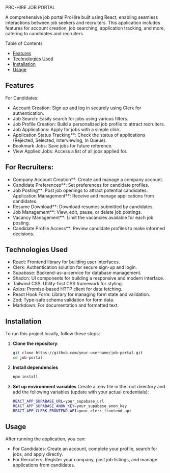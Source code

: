 PRO-HIRE JOB PORTAL 

A comprehensive job portal ProHire built using React, enabling seamless interactions between job seekers and recruiters. This application includes features for account creation, job searching, application tracking, and more, catering to candidates and recruiters.

Table of Contents

- [Features](#features)
- [Technologies Used](#technologies-used)
- [Installation](#installation)
- [Usage](#usage)

## Features

For Candidates:
- Account Creation: Sign up and log in securely using Clerk for authentication.
- Job Search: Easily search for jobs using various filters.
- Job Profile Creation: Build a personalized job profile to attract recruiters.
- Job Applications: Apply for jobs with a simple click.
- Application Status Tracking**: Check the status of applications (Rejected, Selected, Interviewing, In Queue).
- Bookmark Jobs: Save jobs for future reference.
- View Applied Jobs: Access a list of all jobs applied for.

## For Recruiters:
- Company Account Creation**: Create and manage a company account.
- Candidate Preferences**: Set preferences for candidate profiles.
- Job Posting**: Post job openings to attract potential candidates.
  Application Management**: Receive and manage applications from candidates.
- Resume Download**: Download resumes submitted by candidates.
- Job Management**: View, edit, pause, or delete job postings.
- Vacancy Management**: Limit the vacancies available for each job posting.
- Candidate Profile Access**: Review candidate profiles to make informed decisions.

## Technologies Used

- React: Frontend library for building user interfaces.
- Clerk: Authentication solution for secure sign-up and login.
- Supabase: Backend-as-a-service for database management.
- Shadcn: UI components for building a responsive and modern interface.
- Tailwind CSS: Utility-first CSS framework for styling.
- Axios: Promise-based HTTP client for data fetching.
- React Hook Form: Library for managing form state and validation.
- Zod: Type-safe schema validation for form data.
- Markdown: For documentation and formatted text.


## Installation

To run this project locally, follow these steps:

1. **Clone the repository**:
   ```bash
   git clone https://github.com/your-username/job-portal.git
   cd job-portal
2. **Install dependencies**
   ```bash
   npm install
4. **Set up environment variables**
   Create a .env file in the root directory and add the following variables (update with your actual credentials):
   ```bash
   REACT_APP_SUPABASE_URL=your_supabase_url
   REACT_APP_SUPABASE_ANON_KEY=your_supabase_anon_key
   REACT_APP_CLERK_FRONTEND_API=your_clerk_frontend_api

## Usage
After running the application, you can:
- For Candidates: Create an account, complete your profile, search for jobs, and apply directly.
- For Recruiters: Register your company, post job listings, and manage applications from candidates.



